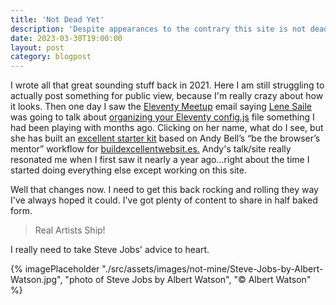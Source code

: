 ```yaml
---
title: 'Not Dead Yet'
description: 'Despite appearances to the contrary this site is not dead yet!'
date: 2023-03-30T19:00:00
layout: post
category: blogpost
---
```


I wrote all that great sounding stuff back in 2021. Here I am still struggling to actually post something for public view, because I'm really crazy about how it looks. Then one day I saw the [Eleventy Meetup](https://11tymeetup.dev) email saying [Lene Saile](https://www.lenesaile.com/en/) was going to talk about [organizing your Eleventy config.js](https://www.lenesaile.com/en/blog/organizing-the-eleventy-config-file/) file something I had been playing with months ago. Clicking on her name, what do I see, but she has built an [excellent starter kit](https://github.com/madrilene/eleventy-excellent) based on Andy Bell’s “be the browser’s mentor” workflow for [buildexcellentwebsit.es.](http://buildexcellentwebsit.es/) Andy's talk/site really resonated me when I first saw it nearly a year ago...right about the time I started doing everything else except working on this site.

Well that changes now.  I need to get this back rocking and rolling they way I've always hoped it could.  I've got plenty of content to share in half baked form.

> Real Artists Ship!

I really need to take Steve Jobs' advice to heart.

{% imagePlaceholder "./src/assets/images/not-mine/Steve-Jobs-by-Albert-Watson.jpg", "photo of Steve Jobs by Albert Watson", "&copy; Albert Watson" %}
